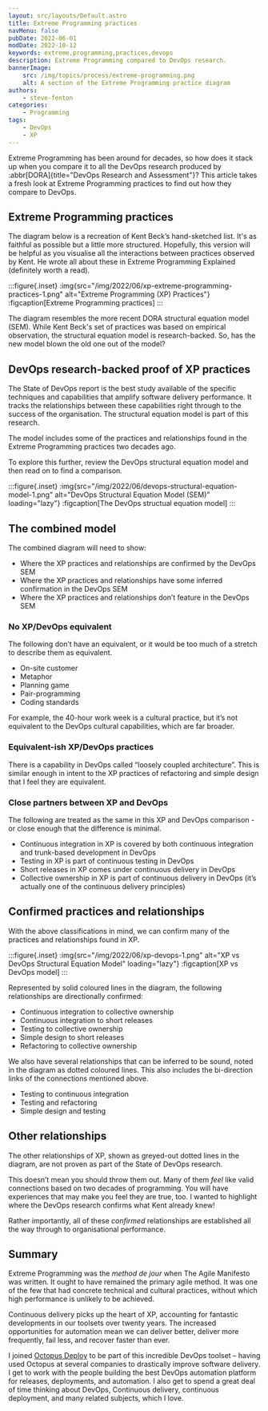 ```yaml
---
layout: src/layouts/Default.astro
title: Extreme Programming practices
navMenu: false
pubDate: 2022-06-01
modDate: 2022-10-12
keywords: extreme,programming,practices,devops
description: Extreme Programming compared to DevOps research.
bannerImage:
    src: /img/topics/process/extreme-programming.png
    alt: A section of the Extreme Programming practice diagram
authors:
    - steve-fenton
categories:
    - Programming
tags:
    - DevOps
    - XP
---
```


Extreme Programming has been around for decades, so how does it stack up when you compare it to all the DevOps research produced by :abbr[DORA]{title="DevOps Research and Assessment"}? This article takes a fresh look at Extreme Programming practices to find out how they compare to DevOps.

## Extreme Programming practices

The diagram below is a recreation of Kent Beck’s hand-sketched list. It's as faithful as possible but a little more structured. Hopefully, this version will be helpful as you visualise all the interactions between practices observed by Kent. He wrote all about these in Extreme Programming Explained (definitely worth a read).

:::figure{.inset}
:img{src="/img/2022/06/xp-extreme-programming-practices-1.png" alt="Extreme Programming (XP) Practices"}
:figcaption[Extreme Programming practices]
:::

The diagram resembles the more recent DORA structural equation model (SEM). While Kent Beck's set of practices was based on empirical observation, the structural equation model is research-backed. So, has the new model blown the old one out of the model?

## DevOps research-backed proof of XP practices

The State of DevOps report is the best study available of the specific techniques and capabilities that amplify software delivery performance. It tracks the relationships between these capabilities right through to the success of the organisation. The structural equation model is part of this research.

The model includes some of the practices and relationships found in the Extreme Programming practices two decades ago.

To explore this further, review the DevOps structural equation model and then read on to find a comparison.

:::figure{.inset}
:img{src="/img/2022/06/devops-structural-equation-model-1.png" alt="DevOps Structural Equation Model (SEM)" loading="lazy"}
:figcaption[The DevOps structual equation model]
:::

## The combined model

The combined diagram will need to show:

- Where the XP practices and relationships are confirmed by the DevOps SEM
- Where the XP practices and relationships have some inferred confirmation in the DevOps SEM
- Where the XP practices and relationships don’t feature in the DevOps SEM

### No XP/DevOps equivalent

The following don’t have an equivalent, or it would be too much of a stretch to describe them as equivalent.

- On-site customer
- Metaphor
- Planning game
- Pair-programming
- Coding standards

For example, the 40-hour work week is a cultural practice, but it’s not equivalent to the DevOps cultural capabilities, which are far broader.

### Equivalent-ish XP/DevOps practices

There is a capability in DevOps called “loosely coupled architecture”. This is similar enough in intent to the XP practices of refactoring and simple design that I feel they are equivalent.

### Close partners between XP and DevOps

The following are treated as the same in this XP and DevOps comparison - or close enough that the difference is minimal.

- Continuous integration in XP is covered by both continuous integration and trunk-based development in DevOps
- Testing in XP is part of continuous testing in DevOps
- Short releases in XP comes under continuous delivery in DevOps
- Collective ownership in XP is part of continuous delivery in DevOps (it’s actually one of the continuous delivery principles)

## Confirmed practices and relationships

With the above classifications in mind, we can confirm many of the practices and relationships found in XP.

:::figure{.inset}
:img{src="/img/2022/06/xp-devops-1.png" alt="XP vs DevOps Structural Equation Model" loading="lazy"}
:figcaption[XP vs DevOps model]
:::

Represented by solid coloured lines in the diagram, the following relationships are directionally confirmed:

- Continuous integration to collective ownership
- Continuous integration to short releases
- Testing to collective ownership
- Simple design to short releases
- Refactoring to collective ownership

We also have several relationships that can be inferred to be sound, noted in the diagram as dotted coloured lines. This also includes the bi-direction links of the connections mentioned above.

- Testing to continuous integration
- Testing and refactoring
- Simple design and testing

## Other relationships

The other relationships of XP, shown as greyed-out dotted lines in the diagram, are not proven as part of the State of DevOps research.

This doesn’t mean you should throw them out. Many of them *feel* like valid connections based on two decades of programming. You will have experiences that may make you feel they are true, too. I wanted to highlight where the DevOps research confirms what Kent already knew!

Rather importantly, all of these *confirmed* relationships are established all the way through to organisational performance.

## Summary

Extreme Programming was the *method de jour* when The Agile Manifesto was written. It ought to have remained the primary agile method. It was one of the few that had concrete technical and cultural practices, without which high performance is unlikely to be achieved.

Continuous delivery picks up the heart of XP, accounting for fantastic developments in our toolsets over twenty years. The increased opportunities for automation mean we can deliver better, deliver more frequently, fail less, and recover faster than ever.

I joined [Octopus Deploy](https://octopus.com/) to be part of this incredible DevOps toolset – having used Octopus at several companies to drastically improve software delivery. I get to work with the people building the best DevOps automation platform for releases, deployments, and automation. I also get to spend a great deal of time thinking about DevOps, Continuous delivery, continuous deployment, and many related subjects, which I love.